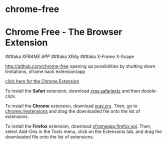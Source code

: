 chrome-free 
============

# Chrome Free - The Browser Extension
###aka <i>XFRAME APP</i>
###aka XRAy
###aka X-Frame X-Scape


<http://github.com/chrome-free> opening up possibilities by shutting down limitations, xframe hack extension/app

[click here for the Chrome Extension](https://github.com/raymondanthony/chrome-free/raw/master/xray.crx)

To install the **Safari** extension, download [xray.safariextz](https://github.com/raymondanthony/chrome-free/raw/master/safari/xray.safariextz) and then double-click.

To install the **Chrome** extension, download [xray.crx](https://github.com/raymondanthony/chrome-free/raw/master/xray.crx). Then, go to [chrome://extensions](chrome://extensions) and drag the downloaded file onto the list of extensions.

To install the **Firefox** extension, download [xframeapp.firefox.xpi](https://github.com/raymondanthony/chrome-free/raw/master/firefox/xframeapp.firefox.xpi). Then, select Add-Ons in the Tools menu, click on the Extensions tab, and drag the downloaded file onto the list of extensions.
